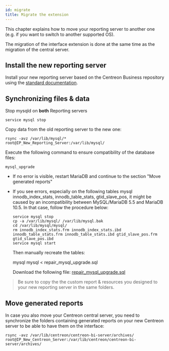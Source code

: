 ```yaml
---
id: migrate
title: Migrate the extension
---
```


This chapter explains how to move your reporting server to another
one (e.g. if you want to switch to another supported OS).

The migration of the interface extension is done at the same time as the migration of the central server.

## Install the new reporting server

Install your new reporting server based on the Centreon Business
repository using the [standard documentation](installation.md).

## Synchronizing files & data

Stop mysqld on **both** Reporting servers

    service mysql stop

Copy data from the old reporting server to the new one:

    rsync -avz /var/lib/mysql/* root@IP_New_Reporting_Server:/var/lib/mysql/

Execute the following command to ensure compatibility of the database files:

    mysql_upgrade

-   If no error is visible, restart MariaDB and continue to the section
    "Move generated reports"
-   If you see errors, especially on the following tables mysql
    innodb_index_stats, innodb_table_stats, gtid_slave_pos, it
    might be caused by an incompatibility between MySQL/MariaDB 5.5 and
    MariaDB 10.5. In that case, follow the procedure below:

        service mysql stop
        cp -a /var/lib/mysql/ /var/lib/mysql.bak
        cd /var/lib/mysql/mysql/
        rm innodb_index_stats.frm innodb_index_stats.ibd innodb_table_stats.frm innodb_table_stats.ibd gtid_slave_pos.frm gtid_slave_pos.ibd
        service mysql start

    Then manually recreate the tables:

    mysql mysql < repair_mysql_upgrade.sql

    Download the following file: [repair_mysql_upgrade.sql](../assets/reporting/administrate/repair_mysql_upgrade.sql)


> Be sure to copy the the custom report & resources you designed to your
> new reporting server in the same folders.

## Move generated reports

In case you also move your Centreon central server, you need to
synchronize the folders containing generated reports on your new
Centreon server to be able to have them on the interface:

    rsync -avz /var/lib/centreon/centreon-bi-server/archives/ root@IP_New_Centreon_Server:/var/lib/centreon/centreon-bi-server/archives/
